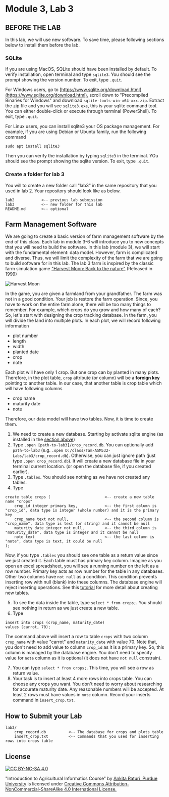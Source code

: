 # Module 3, Lab 3

## BEFORE THE LAB

In this lab, we will use new software. To save time, please following sections below to install them before the lab.

### SQLite

If you are using MacOS, SQLite should have been installed by default. To verify installation, open terminal and type `sqlite3`. You should see the prompt showing the version number. To exit, type `.quit`.

For Windows users, go to [https://www.sqlite.org/download.html](https://www.sqlite.org/download.html), scroll down to "Precompiled Binaries for Windows" and download `sqlite-tools-win-x64-xxx.zip`. Extract the zip file and you will see `sqlite3.exe`, this is your sqlite command tool. You can either double-click or execute through terminal (PowerShell). To exit, type `.quit`.

For Linux users, you can install sqlite3 your OS package management. For example, if you are using Debian or Ubuntu family, run the following command

```
sudo apt install sqlite3
```

Then you can verify the installation by typing `sqlite3` in the terminal. YOu should see the prompt showing the sqlite version. To exit, type `.quit`.

<!-- ### DBeaver -->

### Create a folder for lab 3

You will to create a new folder call "lab3" in the same repository that you used in lab 2. Your repository should look like as below.

```
lab2            <-- previous lab submission
lab3            <-- new folder for this lab
README.md       <-- optional
```

## Farm Management Software

We are going to create a basic version of farm management software by the end of this class. Each lab in module 3-6 will introduce you to new concepts that you will need to build the software. In this lab (module 3), we will start with the fundamental element: data model. However, farm is complicated and diverse. Thus, we will limit the complexity of the farm that we are going to build software for in this lab. The lab 3 farm is inspired by the classic farm simulation game ["Harvest Moon: Back to the nature"](https://en.wikipedia.org/wiki/Harvest_Moon:_Back_to_Nature) (Released in 1999)

![Harvest Moon](https://upload.wikimedia.org/wikipedia/en/b/bf/Harvest_Moon_Back_to_Nature.jpg)

<!-- Basic element -->

In the game, you are given a farmland from your grandfather. The farm was not in a good condition. Your job is restore the farm operation. Since, you have to work on the entire farm alone, there will be too many things to remember. For example, which crops do you grow and how many of each? So, let's start with designing the crop tracking database. In the farm, you will divide the land into multiple plots. In each plot, we will record following information

- plot number
- length
- width
- planted date
- crop
- note

Each plot will have only 1 crop. But one crop can by planted in many plots. Therefore, in the plot table, `crop` attribute (or column) will be a **foreign key** pointing to another table. In our case, that another table is crop table which will have following columns

- crop name
- maturity date
- note

Therefore, our data model will have two tables. Now, it is time to create them.

1. We need to create a new database. Starting by activate sqlite engine (as installed in the [section above](#sqlite))
2. Type `.open [path-to-lab3]/crop_record.db`. You can optionally add `path-to-lab3` (e.g. `.open D:/class/Tam-ASM532-Labs/lab3/crop_record.db`). Otherwise, you can just ignore path (just type `.open crop_record.db`). It will create a new database file in your terminal current location. (or open the database file, if you created earlier).
3. Type `.tables`. You should see nothing as we have not created any tables.
4. Type

```
create table crops (                        <-- create a new table name "crops"
    crop_id integer primary key,            <-- the first column is "crop_id", data type is integer (whole number) and it is the primary key
    crop_name text not null,                <-- the second column is "crop_name", data type is text (or string) and it cannot be null
    maturity_date integer not null,         <-- the third column is "maturity_date", data type is integer and it cannot be null
    note text                               <-- the last column is "note", data type is text, it could be null
);
```

Now, if you type `.tables` you should see one table as a return value since we just created it. Each table must has primary key column. Imagine as you open an excel spreadsheet, you will see a running number on the left as a row number. Primary key acts as row number for the table in any databases. Other two columns have `not null` as a condition. This condition prevents inserting row with null (blank) into these columns. The database engine will reject inserting operations. See this [tutorial](https://www.sqlitetutorial.net/sqlite-create-table/) for more detail about creating new tables.

5. To see the data inside the table, type `select * from crops;`. You should see nothing in return as we just create a new table.
6. Type

```
insert into crops (crop_name, maturity_date)
values (carrot, 70);
```

The command above will insert a row to table `crops` with two column `crop_name` with value "carrot" and `maturity_date` with value 70. Note that, you don't need to add value to column `crop_id` as it is a primary key. So, this column is managed by the database engine. You don't need to specify value for `note` column as it is optional (it does not have `not null` constrain).

7. You can type `select * from crops;`. This time, you will see a row as return value.
8. Your task is to insert at least 4 more rows into crops table. You can choose any crops you want. You don't need to worry about researching for accurate maturity date. Any reasonable numbers will be accepted. At least 2 rows must have values in `note` column. Record your inserts command in `insert_crop.txt`.

<!-- ERD -->

<!-- Field -->
<!-- Animal -->

<!-- Python & SQLite -->
<!-- Create, insert, query with SQL verify with SQLite-->
<!-- SQLalchemy & SQLite -->

## How to Submit your Lab

```
lab3/
    crop_record.db          <-- The database for crops and plots table
    insert_crop.txt         <-- Commands that you used for inserting rows into crops table
```

## License

[![CC BY-NC-SA 4.0][cc-by-nc-sa-shield]][cc-by-nc-sa]

<!-- This work is licensed under a
[Creative Commons Attribution-NonCommercial-ShareAlike 4.0 International License][cc-by-nc-sa].

[![CC BY-NC-SA 4.0][cc-by-nc-sa-image]][cc-by-nc-sa] -->

[cc-by-nc-sa]: http://creativecommons.org/licenses/by-nc-sa/4.0/
[cc-by-nc-sa-image]: https://licensebuttons.net/l/by-nc-sa/4.0/88x31.png

[cc-by-nc-sa-shield]: https://img.shields.io/badge/License-CC%20BY--NC--SA%204.0-lightgrey.svg

"Introduction to Agricultural Informatics Course" by [Ankita Raturi, Purdue University](https://github.com/ag-informatics/ag-informatics-course) is licensed under [Creative Commons Attribution-NonCommercial-ShareAlike 4.0 International License.](http://creativecommons.org/licenses/by-nc-sa/4.0/)
